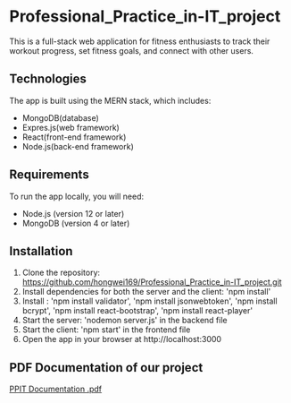 # Professional_Practice_in-IT_project
This is a full-stack web application for fitness enthusiasts to track their workout progress, set fitness goals, and connect with other users.

## Technologies
The app is built using the MERN stack, which includes:
- MongoDB(database)
- Expres.js(web framework)
- React(front-end framework)
- Node.js(back-end framework)

## Requirements
To run the app locally, you will need:
- Node.js (version 12 or later)
- MongoDB (version 4 or later)

## Installation
1. Clone the repository: https://github.com/hongwei169/Professional_Practice_in-IT_project.git
2. Install dependencies for both the server and the client: 'npm install'
3. Install : 'npm install validator', 'npm install jsonwebtoken', 'npm install bcrypt', 'npm install react-bootstrap', 'npm install react-player'
4. Start the server: 'nodemon server.js' in the backend file
5. Start the client: 'npm start' in the frontend file
6. Open the app in your browser at http://localhost:3000

## PDF Documentation of our project
[PPIT Documentation .pdf](https://github.com/hongwei169/Professional_Practice_in-IT_project/files/12844671/PPIT.Documentation.pdf)
